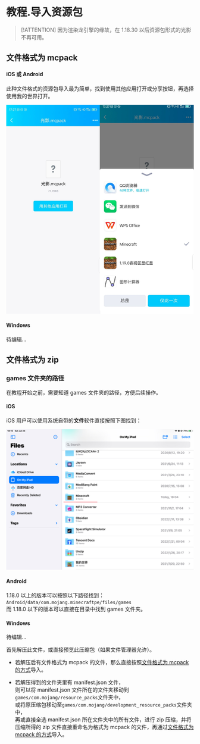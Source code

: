 # 教程.导入资源包

> [!ATTENTION]
> 因为渲染龙引擎的缘故，在 1.18.30 以后资源包形式的光影不再可用。

## 文件格式为 mcpack

<!-- tabs:start -->

#### **iOS 或 Android**

此种文件格式的资源包导入最为简单，找到使用其他应用打开或分享按钮，再选择使用我的世界打开。

![mcpack](../../images/mcpack.jpeg)

#### **Windows**

待编辑...

<!-- tabs:end -->

## 文件格式为 zip

### games 文件夹的路径

在教程开始之前，需要知道 games 文件夹的路径，方便后续操作。

<!-- tabs:start -->

#### **iOS**

iOS 用户可以使用系统自带的**文件**软件直接按照下图找到：

![pathIOS](../../images/pathIOS.jpeg)

#### **Android**

1.18.0 以上的版本可以按照以下路径找到：</br>
`Android/data/com.mojang.minecraftpe/files/games`</br>
而 1.18.0 以下的版本可以直接在目录中找到 games 文件夹。

#### **Windows**

待编辑...

<!-- tabs:end -->

首先解压此文件，或直接预览此压缩包（如果文件管理器允许）。

- 若解压后有文件格式为 mcpack 的文件，那么直接按照[文件格式为 mcpack 的方式](community/creation/tutorialImportingResourcePacks?id=文件格式为-mcpack)导入。

- 若解压得到的文件夹里有 manifest.json 文件，</br>
则可以将 manifest.json 文件所在的文件夹移动到`games/com.mojang/resource_packs`文件夹中，</br>
或将原压缩包移动至`games/com.mojang/development_resource_packs`文件夹中，</br>
再或直接全选 manifest.json 所在文件夹中的所有文件，进行 zip 压缩，并将压缩所得的 zip 文件直接重命名为格式为 mcpack 的文件，再通过[文件格式为 mcpack 的方式](community/creation/tutorialImportingResourcePacks?id=文件格式为-mcpack)导入。
